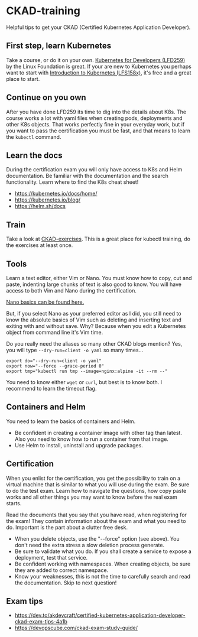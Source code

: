 # CKAD-training
Helpful tips to get your CKAD (Certified Kubernetes Application Developer).

## First step, learn Kubernetes
Take a course, or do it on your own. [Kubernetes for Developers (LFD259)](https://training.linuxfoundation.org/training/kubernetes-for-developers/) by the Linux Foundation is great. If your are new to Kubernetes you perhaps want to start with [Introduction to Kubernetes (LFS158x)](https://training.linuxfoundation.org/training/introduction-to-kubernetes/), it's free and a great place to start.

## Continue on you own
After you have done LFD259 its time to dig into the details about K8s. The course works a lot with yaml files when creating pods, deployments and other K8s objects. That works perfectly fine in your everyday work, but if you want to pass the certification you must be fast, and that means to learn the `kubectl` command.

## Learn the docs
During the certification exam you will only have access to K8s and Helm documentation. Be familiar with the documentation and the search functionality. Learn where to find the K8s cheat sheet!

* https://kubernetes.io/docs/home/ 
* https://kubernetes.io/blog/ 
* https://helm.sh/docs 

## Train
Take a look at [CKAD-exercises](https://github.com/dgkanatsios/CKAD-exercises). This is a great place for kubectl training, do the exercises at least once.

## Tools
Learn a text editor, either Vim or Nano. You must know how to copy, cut and paste, indenting large chunks of text is also good to know. You will have access to both Vim and Nano during the certification.

[Nano basics can be found here.](https://medium.com/@pranay.shah/nano-text-editor-tricks-for-ckad-exam-3b07f80dfe77)

But, if you select Nano as your preferred editor as I did, you still need to know the absolute basics of Vim such as deleting and inserting text and exiting with and without save. Why? Because when you edit a Kubernetes object from command line it's Vim time.

Do you really need the aliases so many other CKAD blogs mention? Yes, you will type `--dry-run=client -o yaml` so many times...

```
export do="--dry-run=client -o yaml"
export now="--force --grace-period 0"
export tmp="kubectl run tmp --image=nginx:alpine -it --rm --"
```

You need to know either `wget` or `curl`, but best is to know both. I recommend to learn the timeout flag.

## Containers and Helm
You need to learn the basics of containers and Helm.

* Be confident in creating a container image with other tag than latest. Also you need to know how to run a container from that image.
* Use Helm to install, uninstall and upgrade packages.

## Certification
When you enlist for the certification, you get the possibility to train on a virtual machine that is similar to what you will use during the exam. Be sure to do the test exam. Learn how to navigate the questions, how copy paste works and all other things you may want to know before the real exam starts. 

Read the documents that you say that you have read, when registering for the exam! They contain information about the exam and what you need to do. Important is the part about a clutter free desk.

* When you delete objects, use the "--force" option (see above). You don't need the extra stress a slow deletion process generate.
* Be sure to validate what you do. If you shall create a service to expose a deployment, test that service.
* Be confident working with namespaces. When creating objects, be sure they are added to correct namespace.
* Know your weaknesses, this is not the time to carefully search and read the documentation. Skip to next question!

## Exam tips
* https://dev.to/akdevcraft/certified-kubernetes-application-developer-ckad-exam-tips-4a1b
* https://devopscube.com/ckad-exam-study-guide/